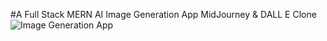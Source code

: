 #A Full Stack MERN AI Image Generation App  MidJourney & DALL E Clone
![Image Generation App](https://i.ibb.co/p0f27C2/Thumbnail-9.png)
